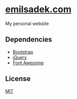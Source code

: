 # [emilsadek.com](https://emilsadek.com/)

My personal website

## Dependencies
- [Bootstrap](https://github.com/twbs/bootstrap)
- [jQuery](https://github.com/jquery/jquery)
- [Font Awesome](https://github.com/FortAwesome/Font-Awesome)

## License
[MIT](https://github.com/esadek/esadek.github.io/blob/master/LICENSE)